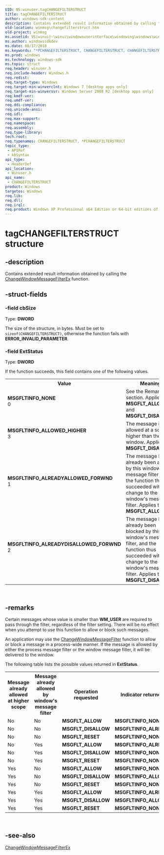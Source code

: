 ```yaml
---
UID: NS:winuser.tagCHANGEFILTERSTRUCT
title: tagCHANGEFILTERSTRUCT
author: windows-sdk-content
description: Contains extended result information obtained by calling the ChangeWindowMessageFilterEx function.
old-location: winmsg\changefilterstruct.htm
old-project: winmsg
ms.assetid: VS|winui|~\winui\windowsuserinterface\windowing\windows\windowreference\windowstructures\changefilterstruct.htm
ms.author: windowssdkdev
ms.date: 08/17/2018
ms.keywords: "*PCHANGEFILTERSTRUCT, CHANGEFILTERSTRUCT, CHANGEFILTERSTRUCT structure [Windows and Messages], MSGFLTINFO_ALLOWED_HIGHER, MSGFLTINFO_ALREADYALLOWED_FORWND, MSGFLTINFO_ALREADYDISALLOWED_FORWND, MSGFLTINFO_NONE, PCHANGEFILTERSTRUCT, PCHANGEFILTERSTRUCT structure pointer [Windows and Messages], _win32_CHANGEFILTERSTRUCT_str, _win32_changefilterstruct_str_cpp, tagCHANGEFILTERSTRUCT, winmsg.changefilterstruct, winui._win32_changefilterstruct_str, winuser/CHANGEFILTERSTRUCT, winuser/PCHANGEFILTERSTRUCT"
ms.prod: windows
ms.technology: windows-sdk
ms.topic: struct
req.header: winuser.h
req.include-header: Windows.h
req.redist: 
req.target-type: Windows
req.target-min-winverclnt: Windows 7 [desktop apps only]
req.target-min-winversvr: Windows Server 2008 R2 [desktop apps only]
req.kmdf-ver: 
req.umdf-ver: 
req.ddi-compliance: 
req.unicode-ansi: 
req.idl: 
req.max-support: 
req.namespace: 
req.assembly: 
req.type-library: 
tech.root: 
req.typenames: CHANGEFILTERSTRUCT, *PCHANGEFILTERSTRUCT
topic_type:
 - APIRef
 - kbSyntax
api_type:
 - HeaderDef
api_location:
 - Winuser.h
api_name:
 - CHANGEFILTERSTRUCT
product: Windows
targetos: Windows
req.lib: 
req.dll: 
req.irql: 
req.product: Windows XP Professional x64 Edition or 64-bit editions of     Windows Server 2003
---
```


# tagCHANGEFILTERSTRUCT structure


## -description


Contains extended result information obtained by calling
			the <a href="https://msdn.microsoft.com/0167c716-8c54-4ec6-b4aa-bec4e8efd515">ChangeWindowMessageFilterEx</a> function.
		


## -struct-fields




### -field cbSize

Type: <b>DWORD</b>

The size of the structure, in bytes. 
				Must be set to <code>sizeof(CHANGEFILTERSTRUCT)</code>, otherwise the function fails with <b>ERROR_INVALID_PARAMETER</b>.


### -field ExtStatus

Type: <b>DWORD</b>

If the function succeeds, this field contains one of the following values.

<table>
<tr>
<th>Value</th>
<th>Meaning</th>
</tr>
<tr>
<td width="40%"><a id="MSGFLTINFO_NONE"></a><a id="msgfltinfo_none"></a><dl>
<dt><b>MSGFLTINFO_NONE</b></dt>
<dt>0</dt>
</dl>
</td>
<td width="60%">
See the Remarks section.
						Applies to <b>MSGFLT_ALLOW</b> and <b>MSGFLT_DISALLOW</b>.
					

</td>
</tr>
<tr>
<td width="40%"><a id="MSGFLTINFO_ALLOWED_HIGHER"></a><a id="msgfltinfo_allowed_higher"></a><dl>
<dt><b>MSGFLTINFO_ALLOWED_HIGHER</b></dt>
<dt>3</dt>
</dl>
</td>
<td width="60%">
The message is allowed at a scope
					 higher than the window. Applies to <b>MSGFLT_DISALLOW</b>. 

</td>
</tr>
<tr>
<td width="40%"><a id="MSGFLTINFO_ALREADYALLOWED_FORWND"></a><a id="msgfltinfo_alreadyallowed_forwnd"></a><dl>
<dt><b>MSGFLTINFO_ALREADYALLOWED_FORWND</b></dt>
<dt>1</dt>
</dl>
</td>
<td width="60%">
The message has already 
					been allowed by this window's message filter, and 
					the function thus succeeded with no change to the window's message filter.
					Applies to <b>MSGFLT_ALLOW</b>. 

</td>
</tr>
<tr>
<td width="40%"><a id="MSGFLTINFO_ALREADYDISALLOWED_FORWND"></a><a id="msgfltinfo_alreadydisallowed_forwnd"></a><dl>
<dt><b>MSGFLTINFO_ALREADYDISALLOWED_FORWND</b></dt>
<dt>2</dt>
</dl>
</td>
<td width="60%">
The message 
					has already been blocked by this window's message filter, and the function thus succeeded with no change to the window's message filter.
					Applies to <b>MSGFLT_DISALLOW</b>. 

</td>
</tr>
</table>
 


## -remarks



Certain messages whose value is smaller than <b>WM_USER</b> are required to pass through the filter, 
		regardless of the filter setting. There will be no effect when you attempt to use this function to allow or 
		block such messages.
		

An application may use the <a href="https://msdn.microsoft.com/a78357b4-5069-45f0-b082-66042c42a5fd">ChangeWindowMessageFilter</a> function to 
		allow or block a message in a process-wide manner. 
		If the message is allowed by either the process message filter 
		or the window message filter, it will be delivered to the window.
		

The following table lists the possible values returned in <b>ExtStatus</b>.

<table>
<tr>
<th>Message already allowed at higher scope</th>
<th>Message already allowed by window's message filter</th>
<th>Operation requested</th>
<th>Indicator returned in ExtStatus on success</th>
</tr>
<tr>
<td>No</td>
<td>No</td>
<td><b>MSGFLT_ALLOW</b></td>
<td><b>MSGFLTINFO_NONE</b></td>
</tr>
<tr>
<td>No</td>
<td>No</td>
<td><b>MSGFLT_DISALLOW</b></td>
<td><b>MSGFLTINFO_ALREADYDISALLOWED_FORWND</b></td>
</tr>
<tr>
<td>No</td>
<td>No</td>
<td><b>MSGFLT_RESET</b></td>
<td><b>MSGFLTINFO_NONE</b></td>
</tr>
<tr>
<td>No</td>
<td>Yes</td>
<td><b>MSGFLT_ALLOW</b></td>
<td><b>MSGFLTINFO_ALREADYALLOWED_FORWND</b></td>
</tr>
<tr>
<td>No</td>
<td>Yes</td>
<td><b>MSGFLT_DISALLOW</b></td>
<td><b>MSGFLTINFO_NONE</b></td>
</tr>
<tr>
<td>No</td>
<td>Yes</td>
<td><b>MSGFLT_RESET</b></td>
<td><b>MSGFLTINFO_NONE</b></td>
</tr>
<tr>
<td>Yes</td>
<td>No</td>
<td><b>MSGFLT_ALLOW</b></td>
<td><b>MSGFLTINFO_NONE</b></td>
</tr>
<tr>
<td>Yes</td>
<td>No</td>
<td><b>MSGFLT_DISALLOW</b></td>
<td><b>MSGFLTINFO_ALLOWED_HIGHER</b></td>
</tr>
<tr>
<td>Yes</td>
<td>No</td>
<td><b>MSGFLT_RESET</b></td>
<td><b>MSGFLTINFO_NONE</b></td>
</tr>
<tr>
<td>Yes</td>
<td>Yes</td>
<td><b>MSGFLT_ALLOW</b></td>
<td><b>MSGFLTINFO_ALREADYALLOWED_FORWND</b></td>
</tr>
<tr>
<td>Yes</td>
<td>Yes</td>
<td><b>MSGFLT_DISALLOW</b></td>
<td><b>MSGFLTINFO_ALLOWED_HIGHER</b></td>
</tr>
<tr>
<td>Yes</td>
<td>Yes</td>
<td><b>MSGFLT_RESET</b></td>
<td><b>MSGFLTINFO_NONE</b></td>
</tr>
</table>
 




## -see-also




<a href="https://msdn.microsoft.com/0167c716-8c54-4ec6-b4aa-bec4e8efd515">ChangeWindowMessageFilterEx</a>
 

 

